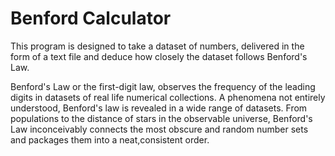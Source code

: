 # Benford Calculator
This program is designed to take a dataset of numbers, delivered in the form of a text file and deduce how closely the dataset follows Benford's Law. 

Benford's Law or the first-digit law, observes the frequency of the leading digits in datasets of real life numerical collections.
A phenomena not entirely understood, Benford's law is revealed in a wide range of datasets. From populations to the distance of stars in the observable universe, Benford's Law inconceivably connects the most obscure and random number sets and packages them into a neat,consistent order.  
